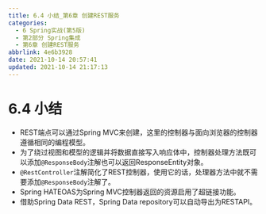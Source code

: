 ```yaml
---
title: 6.4 小结_第6章 创建REST服务
categories: 
  - 6 Spring实战(第5版)
  - 第2部分 Spring集成
  - 第6章 创建REST服务
abbrlink: 4e6b3928
date: 2021-10-14 20:57:41
updated: 2021-10-14 21:17:13
---
```

# 6.4 小结
- REST端点可以通过Spring MVC来创建，这里的控制器与面向浏览器的控制器遵循相同的编程模型。
- 为了绕过视图和模型的逻辑并将数据直接写入响应体中，控制器处理方法既可以添加`@ResponseBody`注解也可以返回ResponseEntity对象。
- `@RestController`注解简化了REST控制器，使用它的话，处理器方法中就不需要添加`@ResponseBody`注解了。
- Spring HATEOAS为Spring MVC控制器返回的资源启用了超链接功能。
- 借助Spring Data REST，Spring Data repository可以自动导出为RESTAPI。

